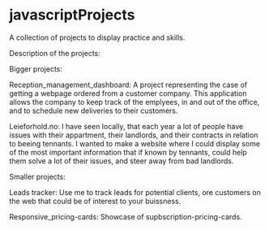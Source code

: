 # javascriptProjects

A collection of projects to display practice and skills.

Description of the projects:

Bigger projects:

Reception_management_dashboard: A project representing the case of getting a webpage ordered from a customer company. This application allows the company to keep track of the emplyees, in and out of the office, and to schedule new deliveries to their customers.

Leieforhold.no:
I have seen locally, that each year a lot of people have issues with their appartment, their landlords, and their contracts in relation to beeing tennants. I wanted to make a website where I could display some of the most important information that if known by tennants, could help them solve a lot of their issues, and steer away from bad landlords.


Smaller projects:

Leads tracker: Use me to track leads for potential clients, ore customers on the web that could be of interest to your buissness.

Responsive_pricing-cards: Showcase of supbscription-pricing-cards.
